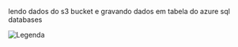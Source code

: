 lendo dados do s3 bucket e gravando dados em tabela do azure sql databases


![Legenda](https://github.com/romeritomorais/lendo_arquivodos3bucket_inserindoemtabela_azuresqldatabases/blob/master/resources/banner_romero.png)
